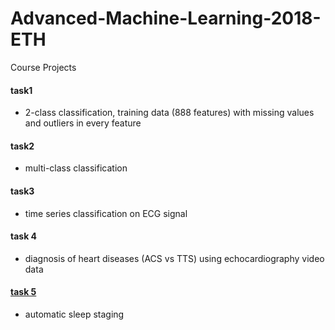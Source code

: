 # Advanced-Machine-Learning-2018-ETH
Course Projects
#### task1
- 2-class classification, training data (888 features) with missing values and outliers in every feature
#### task2
- multi-class classification
#### task3
- time series classification on ECG signal
#### task 4
- diagnosis of heart diseases (ACS vs TTS) using echocardiography video data
#### [task 5](https://github.com/dandanpeng/Advanced-Machine-Learning-2018-ETH/blob/master/task5.py)
- automatic sleep staging
